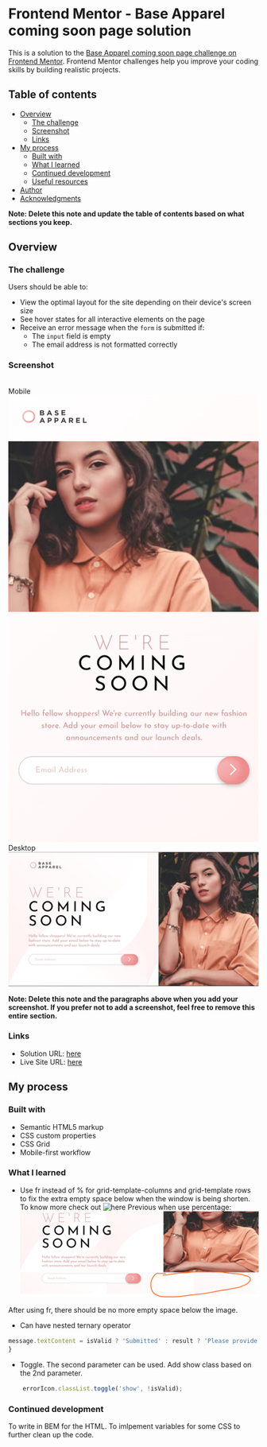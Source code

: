 # Frontend Mentor - Base Apparel coming soon page solution

This is a solution to the [Base Apparel coming soon page challenge on Frontend Mentor](https://www.frontendmentor.io/challenges/base-apparel-coming-soon-page-5d46b47f8db8a7063f9331a0). Frontend Mentor challenges help you improve your coding skills by building realistic projects. 

## Table of contents

- [Overview](#overview)
  - [The challenge](#the-challenge)
  - [Screenshot](#screenshot)
  - [Links](#links)
- [My process](#my-process)
  - [Built with](#built-with)
  - [What I learned](#what-i-learned)
  - [Continued development](#continued-development)
  - [Useful resources](#useful-resources)
- [Author](#author)
- [Acknowledgments](#acknowledgments)

**Note: Delete this note and update the table of contents based on what sections you keep.**

## Overview

### The challenge

Users should be able to:

- View the optimal layout for the site depending on their device's screen size
- See hover states for all interactive elements on the page
- Receive an error message when the `form` is submitted if:
  - The `input` field is empty
  - The email address is not formatted correctly

### Screenshot
<br>Mobile</br>
![](/mobile%20Screenshot%202025-02-05%20204953.png)
<br>Desktop</br>
![](/desktop%20Screenshot%202025-02-05%20204915.png)


**Note: Delete this note and the paragraphs above when you add your screenshot. If you prefer not to add a screenshot, feel free to remove this entire section.**

### Links

- Solution URL: [here](https://www.frontendmentor.io/solutions/responsive-base-apparel-coming-soon-page-n55kFJ9l_G)
- Live Site URL: [here](https://fem-base-apparel-coming-soon-raysh3n.netlify.app/)

## My process

### Built with

- Semantic HTML5 markup
- CSS custom properties
- CSS Grid
- Mobile-first workflow



### What I learned


- Use fr instead of % for grid-template-columns and grid-template rows to fix the extra empty space below when the window is being shorten. 
To know more check out ![here](https://stackoverflow.com/questions/45090726/the-difference-between-percentage-and-fr-units)
Previous when use percentage: 
![alt text](image.png)

After using fr, there should be no more empty space below the image. 



- Can have nested ternary operator
```js
message.textContent = isValid ? 'Submitted' : result ? 'Please provide a valid email' : 'No email provided';
}
```

- Toggle. The second parameter can be used. Add show class based on the 2nd parameter. 
```js
    errorIcon.classList.toggle('show', !isValid);

```

### Continued development

To write in BEM for the HTML. 
To imlpement variables for some CSS to further clean up the code. 
